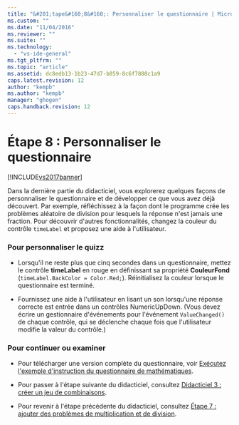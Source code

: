 ```yaml
---
title: "&#201;tape&#160;8&#160;: Personnaliser le questionnaire | Microsoft Docs"
ms.custom: ""
ms.date: "11/04/2016"
ms.reviewer: ""
ms.suite: ""
ms.technology: 
  - "vs-ide-general"
ms.tgt_pltfrm: ""
ms.topic: "article"
ms.assetid: dc8edb13-1b23-47d7-b859-8c6f7888c1a9
caps.latest.revision: 12
author: "kempb"
ms.author: "kempb"
manager: "ghogen"
caps.handback.revision: 12
---
```

# &#201;tape&#160;8&#160;: Personnaliser le questionnaire
[!INCLUDE[vs2017banner](../code-quality/includes/vs2017banner.md)]

Dans la dernière partie du didacticiel, vous explorerez quelques façons de personnaliser le questionnaire et de développer ce que vous avez déjà découvert.  Par exemple, réfléchissez à la façon dont le programme crée les problèmes aléatoire de division pour lesquels la réponse n'est jamais une fraction.  Pour découvrir d'autres fonctionnalités, changez la couleur du contrôle `timeLabel` et proposez une aide à l'utilisateur.  
  
### Pour personnaliser le quizz  
  
-   Lorsqu'il ne reste plus que cinq secondes dans un questionnaire, mettez le contrôle **timeLabel** en rouge en définissant sa propriété **CouleurFond** \(`timeLabel.BackColor = Color.Red;`\).  Réinitialisez la couleur lorsque le questionnaire est terminé.  
  
-   Fournissez une aide à l'utilisateur en lisant un son lorsqu'une réponse correcte est entrée dans un contrôles NumericUpDown. \(Vous devez écrire un gestionnaire d'événements pour l'événement  `ValueChanged()` de chaque contrôle, qui se déclenche chaque fois que l'utilisateur modifie la valeur du contrôle.\)  
  
### Pour continuer ou examiner  
  
-   Pour télécharger une version complète du questionnaire, voir [Exécutez l'exemple d'instruction du questionnaire de mathématiques](http://code.msdn.microsoft.com/Complete-Math-Quiz-8581813c).  
  
-   Pour passer à l'étape suivante du didacticiel, consultez [Didacticiel 3 : créer un jeu de combinaisons](../ide/tutorial-3-create-a-matching-game.md).  
  
-   Pour revenir à l'étape précédente du didacticiel, consultez [Étape 7 : ajouter des problèmes de multiplication et de division](../Topic/Step%207:%20Add%20Multiplication%20and%20Division%20Problems.md).